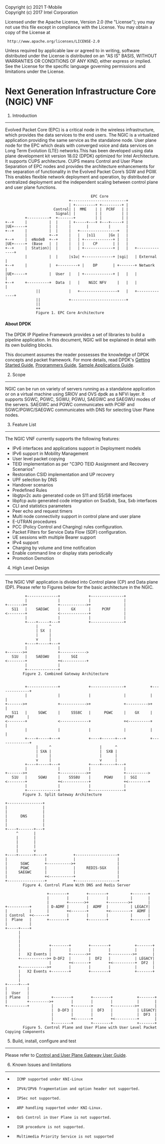 Copyright (c) 2021 T-Mobile  
Copyright (c) 2017 Intel Corporation

Licensed under the Apache License, Version 2.0 (the "License");
you may not use this file except in compliance with the License.
You may obtain a copy of the License at

     http://www.apache.org/licenses/LICENSE-2.0

Unless required by applicable law or agreed to in writing, software
distributed under the License is distributed on an "AS IS" BASIS,
WITHOUT WARRANTIES OR CONDITIONS OF ANY KIND, either express or implied.
See the License for the specific language governing permissions and
limitations under the License.

Next Generation Infrastructure Core (NGIC) VNF
==============================================

1. Introduction
-------------------------------------------
Evolved Packet Core (EPC) is a critical node in the wireless infrastructure, which provides the data services to the end users. The NGIC is a virtualized application providing the same service as the standalone node. User plane node for the EPC which deals with converged voice and data services on Long Term Evolution (LTE) networks.This has been developed using data plane development kit version 18.02 (DPDK) optimized for Intel Architecture.
It supports CUPS architecture. CUPS means Control and User Plane Separation of EPC nodes and provides the architecture enhancements for the separation of functionality in the Evolved Packet Core’s SGW and PGW. This enables flexible network deployment and operation, by distributed or centralized deployment and the independent scaling between control plane and user plane functions.

```text
                                       EPC Core
                             +-------------------------+
                             | +---------+ +---------+ |
                      Control| |  MME    | |  PCRF   | |
                       Signal| |         | |         | |
         +----------+  +-------+         | |         | |
+--+     |          |  |     | +-----+---+ +---+-----+ |
|UE+-----+          |  |     |       |         |       |
+--+     |          |  |     |   +-----------------+   |
         |          +--+     |   |   |s11      |Gx |   |
+--+     |  eNodeB  +--+     |   | +-------------+ |   |
|UE+-----+  (Base   |  |     |   | |    CP       | |   |
+--+     |  Station)|  |     |   | +-------------+ |   |   +--------------+
         |          |  |     |s1u| +-------------+ |sgi|   | External     |
+--+     |          |  +---------+ |    DP       | +-------+ Network      |
|UE+-----+          |  User  |   | +-------------+ |   |   |              |
+--+     +----------+  Data  |   |    NGIC NFV     |   |   |              |
              ||             |   +-----------------+   |   +--------------+
              ||             +-------------------------+
              ||
              ++
              Figure 1. EPC Core Architecture
```

#### About DPDK

The DPDK IP Pipeline Framework provides a set of libraries to build a pipeline application.
In this document, NGIC will be explained in detail with its own building blocks.

This document assumes the reader possesses the knowledge of DPDK concepts and packet
framework. For more details, read DPDK's
[Getting Started Guide](http://dpdk.org/doc/guides/linux_gsg/index.html),
[Programmers Guide](http://dpdk.org/doc/guides/prog_guide/index.html),
[Sample Applications Guide](http://dpdk.org/doc/guides/sample_app_ug/index.html).

2.  Scope
----------
NGIC can be run on variety of servers running as a standalone application or on a
virtual machine using SRIOV and OVS dpdk as a NFVi layer. It supports SGWC, PGWC,
SGWU, PGWU, SAEGWC and SAEGWU modes of the servers. SAEGWC and PGWC communicates
with PCRF and SGWC/PGWC/SAEGWC communicates with DNS for selecting User Plane nodes.

3.	Feature List
----------------
The NGIC VNF currently supports the following features:

* IPv6 interfaces and applications support in Deployment models
* IPv6 support in Mobility Management
* User level packet copying
* TEID implementation as per "C3PO TEID Assignment and Recovery Scenarios"
* Restoration CSID implementation and UP recovery
* UPF selection by DNS
* Handover scenarios
* Predefined Rules
* libgtpv2c auto generated code on S11 and S5/S8 interfaces
* libpfcp auto generated code integration on SxaSxb, Sxa, Sxb interfaces
* CLI and statistics parameters
* Peer echo and request timers
* Multi node connectivity support in control plane and user plane
* E-UTRAN procedures
* PCC (Policy Control and Charging) rules configuration.
* Packet Filters for Service Data Flow (SDF) configuration.
* UE sessions with multiple Bearer support
* IPv4 support
* Charging by volume and time notification
* Enable command line or display stats periodically
* Promotion Demotion

4.	High Level Design
----------------------
The NGIC VNF application is divided into Control plane (CP) and Data plane (DP).
Please refer to Figures below for the basic architecture in the NGIC.

```text
         +--------------+             +---------------+
         |              |             |               |
+------->+              +------------>+               |
   S11   |    SAEGWC    |     GX      |     PCRF      |
<--------+              <-------------+               |
         |              |             |               |
         +----+-----+---+             +---------------+
              |     ^
              | SX  |
              |     |
              v     |
         +----+-----+---+
         |              |
+------->+              +------------>
   S1U   |    SAEGWU    |     SGI
<--------+              +<-----------+
         |              |
         +--------------+
		Figure 2. Combined Gateway Architecture


         +--------------+             +---------------+           +--------------+
         |              |             |               |           |              |
+------->+              +------------>+               +---------->+              |
   S11   |     SGWC     |     S5S8C   |      PGWC     |    GX     |    PCRF      |
<--------+              <-------------+               +<----------+              |
         |              |             |               |           |              |
         +----+-----+---+             +----+------+---+           +--------------+
              |     ^                      |      ^
              | SXA |                      |  SXB |
              |     |                      |      |
              v     |                      v      |
         +----+-----+---+             +----+------+---+
         |              |             |               |
+------->+              +------------>+               +---------->
   S1U   |     SGWU     |    S5S8U    |      PGWU     |  SGI
<--------+              +<------------+               +<---------+
         |              |             |               |
         +--------------+             +---------------+
		Figure 3. Split Gateway Architecture

+----------------+
|                |
|                |
|      DNS       |
|                |
|                |
+----+-------+---+
     ^       |
     |       |
     |       |
     |       |
     |       v
+----+-------+----+            +-------------------+
|                 |            |                   |
|      SGWC       +----------->+                   |
|      PGWC       |            |     REDIS-SGX     |
|     SAEGWC      |            |                   |
|                 +<-----------+                   |
+-----------------+            +-------------------+
		Figure 4. Control Plane With DNS and Redis Server

                   +--------+        +--------+          +-------+
                   |        |        |        |          |       |
                   |        +------->+        +--------->+       |
+----------+       | D-ADMF |        |  ADMF  |          | LEGACY|
|          |       |        +<-------+        +<---------+  ADMF |
| Control  +<------+        |        |        |          |       |
|  Plane   |       +--------+        +--------+          +-------+
|          |
+-----+----+
      |
      |
      |
      |             +--------+        +--------+           +-------+
      |             |        |        |        |           |       |
      |   X2 Events |        +------->+        +---------->+       |
      +------------>+ D-DF2  |        |  DF2   |           | LEGACY|
                    |        +<-------+        +<----------+  DF2  |
      +------------>+        |        |        |           |       |
      |   X2 Events +--------+        +--------+           +-------+
      |
      |
+-----+---+
|         |
|  User   |
| Plane   |          +--------+        +--------+           +-------+
|         +--------->+        |        |        |           |       |
+---------+          |        +-------->        +---------->+       |
                     |  D-DF3 |        |  DF3   |           | LEGACY|
                     |        |        |        |           |  DF3  |
                     |        +<-------+        +<----------+       |
                     +--------+        +--------+           +-------+
		Figure 5. Control Plane and User Plane with User Level Packet Copying Components
```

5.	Build, install, configure and test
------------------------------------------

Please refer to [Control and User Plane Gateway User Guide](docs/Control_User_Plane_Gateway_User_Guide_1.9.docx).

6. Known Issues and limitations
-----------------------------
-       ICMP supported under KNI-Linux
-       IPV4/IPV6 fragmentation and option header not supported.
-       IPSec not supported.
-       ARP handling supported under KNI-Linux.
-       QoS Control in User Plane is not supported.
-       ISR procedure is not supported.
-       Multimedia Priority Service is not supported

